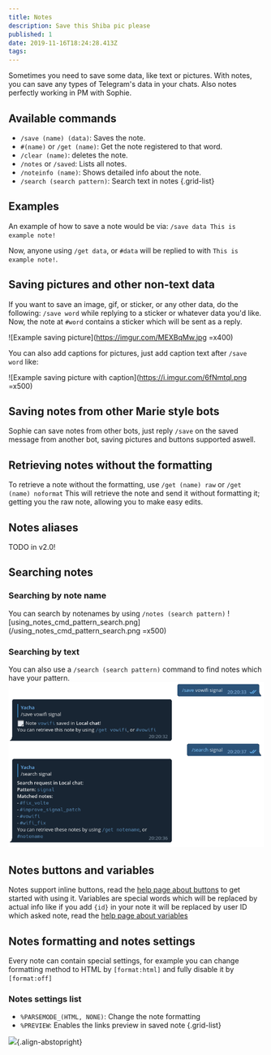 ```yaml
---
title: Notes
description: Save this Shiba pic please
published: 1
date: 2019-11-16T18:24:28.413Z
tags: 
---
```


Sometimes you need to save some data, like text or pictures. With notes, you can save any types of Telegram's data in your chats.
Also notes perfectly working in PM with Sophie.

## Available commands
- `/save (name) (data)`: Saves the note.
- `#(name)` or `/get (name)`: Get the note registered to that word.
- `/clear (name)`: deletes the note.
- `/notes` or `/saved`: Lists all notes.
- `/noteinfo (name)`: Shows detailed info about the note.
- `/search (search pattern)`: Search text in notes
{.grid-list}

## Examples

An example of how to save a note would be via:
`/save data This is example note!`

Now, anyone using `/get data`, or `#data` will be replied to with `This is example note!`.

## Saving pictures and other non-text data

If you want to save an image, gif, or sticker, or any other data, do the following:
`/save word` while replying to a sticker or whatever data you'd like. Now, the note at `#word` contains a sticker which will be sent as a reply.

![Example saving picture](https://imgur.com/MEXBqMw.jpg =x400)

You can also add captions for pictures, just add caption text after `/save word` like:

![Example saving picture with caption](https://i.imgur.com/6fNmtql.png =x500)


## Saving notes from other Marie style bots
Sophie can save notes from other bots, just reply `/save` on the saved message from another bot, saving pictures and buttons supported aswell.

## Retrieving notes without the formatting
To retrieve a note without the formatting, use `/get (name) raw` or `/get (name) noformat`
This will retrieve the note and send it without formatting it; getting you the raw note, allowing you to make easy edits.

## Notes aliases
TODO in v2.0!

## Searching notes
### Searching by note name
You can search by notenames by using `/notes (search pattern)`
![using_notes_cmd_pattern_search.png](/using_notes_cmd_pattern_search.png =x500)
### Searching by text
You can also use a `/search (search pattern)` command to find notes which have your pattern.
![use_search_notes.png](/use_search_notes.png)

## Notes buttons and variables
Notes support inline buttons, read the [help page about buttons](other/buttons) to get started with using it.
Variables are special words which will be replaced by actual info like if you add `{id}` in your note it will be replaced by user ID which asked note, read the [help page about variables](notes/variables)

## Notes formatting and notes settings
Every note can contain special settings, for example you can change formatting method to HTML by `[format:html]` and fully disable it by `[format:off]`
### Notes settings list
- `%PARSEMODE_(HTML, NONE)`: Change the note formatting
- `%PREVIEW`: Enables the links preview in saved note
{.grid-list}

![](https://i.imgur.com/oR7HI5X.png){.align-abstopright}